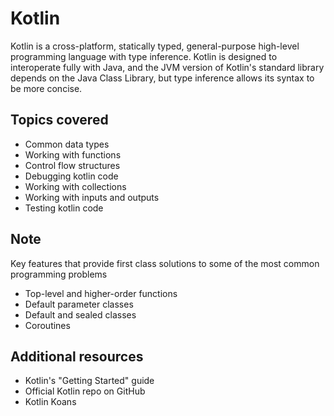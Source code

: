 # Kotlin
Kotlin is a cross-platform, statically typed, general-purpose high-level programming language with type inference.
Kotlin is designed to interoperate fully with Java, and the JVM version of Kotlin's standard library depends on the
Java Class Library, but type inference allows its syntax to be more concise.

## Topics covered
* Common data types
* Working with functions
* Control flow structures
* Debugging kotlin code
* Working with collections
* Working with inputs and outputs
* Testing kotlin code

## Note
Key features that provide first class solutions to some of the most common programming problems
* Top-level and higher-order functions
* Default parameter classes
* Default and sealed classes
* Coroutines

## Additional resources
- Kotlin's "Getting Started" guide
- Official Kotlin repo on GitHub
- Kotlin Koans